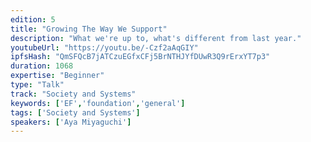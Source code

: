 ```yaml
---
edition: 5
title: "Growing The Way We Support"
description: "What we're up to, what's different from last year."
youtubeUrl: "https://youtu.be/-Czf2aAqGIY"
ipfsHash: "QmSFQcB7jATCzuEGfxCFj5BrNTHJYfDUwR3Q9rErxYT7p3"
duration: 1068
expertise: "Beginner"
type: "Talk"
track: "Society and Systems"
keywords: ['EF','foundation','general']
tags: ['Society and Systems']
speakers: ['Aya Miyaguchi']
---
```


